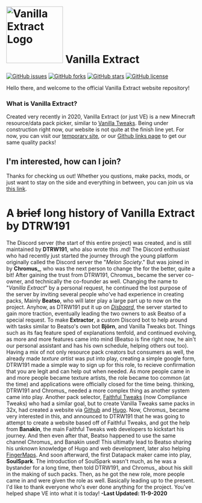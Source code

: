 # [<img src="https://cdn.discordapp.com/attachments/750815939687219412/751234992939597954/512x_Circle_Border.png" alt="Vanilla Extract Logo" width="150px" />](https://vanilla-extract.web.app) Vanilla Extract
<p>
    <a href="https://github.com/Vanilla-Extract/VanillaExtract/issues"><img alt="GitHub issues" src="https://img.shields.io/github/issues/Vanilla-Extract/VanillaExtract"></a>
    <a href="https://github.com/Vanilla-Extract/VanillaExtract/network"><img alt="GitHub forks" src="https://img.shields.io/github/forks/Vanilla-Extract/VanillaExtract"></a>
    <a href="https://github.com/Vanilla-Extract/VanillaExtract/stargazers"><img alt="GitHub stars" src="https://img.shields.io/github/stars/Vanilla-Extract/VanillaExtract"></a>
    <a href="https://github.com/Vanilla-Extract/VanillaExtract/blob/master/LICENSE"><img alt="GitHub license" src="https://img.shields.io/github/license/Vanilla-Extract/VanillaExtract"></a>
</p>

Hello there, and welcome to the official Vanilla Extract website repository!
### What is Vanilla Extract?
Created very recently in 2020, Vanilla Extract (or just VE) is a new Minecraft resource/data pack picker, similar to [Vanilla Tweaks](https://vanillatweaks.net). Being under construction right now, our website is not quite at the finish line yet. For now, you can visit our [temporary site](https://sites.google.com/view/vanillaextract), or our [Github links page](https://github.com/Vanilla-Extract/TempDownloadLinks/tree/main/Packs) to get our same quality packs!

## I'm interested, how can I join?
Thanks for checking us out! Whether you qustions, make packs, mods, or just want to stay on the side and everything in between, you can join us via [this link](https://discord.io/vanillaextract).

# A ~~brief~~ long history of Vanilla Extract by DTRW191
   The Discord server (the start of this entire project) was created, and is still maintained by **DTRW191**, who also wrote this .md! The Discord enthusiast who had recently just started the journey through the young platform originally called the Discord server the "*Melon Society*." But was joined in by **Chromus_**, who was the next person to change the  for the better, quite a bit! After gaining the trust from DTRW191, Chromus_ became the server co-owner, and technically the co-founder as well. Changing the name to "*Vanilla Extract*" by a personal request, he continued the lost purpose of the server by inviting several people who've had experience in creating packs, Mainly **Beatso**, who will later play a large part up to now on the project. Anyhow, as DTRW191 put it up on [*Disboard*](https://disboard.org), the server started to gain more traction, eventually leading the two owners to ask Beatso of a special request. To make **Extractor**, a custom Discord bot to help around with tasks similar to Beatso's own bot **Björn**, and Vanilla Tweaks bot. Things such as its faq feature sped of explanations tenfold, and continued evolving, as more and more features came into mind (Beatso is fine right now, he ain't our personal assistant and has his own schedule, helping others out too). Having a mix of not only resource pack creators but consumers as well, the already made *texture artist* was put into play, creating a simple google form, DTRW191 made a simple way to sign up for this role, to recieve confirmation that you are legit and can help out when needed. As more people came in and more people became texture artists, the role became too common (at the time) and applications were officially closed for the time being. thinking, DTRW191 and Chromus_ needed a more complex thing as another system came into play. Another pack selector, [Faithful Tweaks](https://faithfultweaks.com/) (now Compliance Tweaks) who had a similar goal, but to create Vanilla Tweaks same packs in 32x, had created a website via [Github](https://github.com) and [Hugo](https://gohugo.io/). Now, Chromus_ became very interested in this, and announced to DTRW191 that he was going to attempt to create a website based off of Faithful Tweaks, and got the help from **Banakin**, the main Faithful Tweaks web developers to kickstart his journey. And then even after that, Beatso happened to use the same channel Chromus_ and Banakin used! This ultimatly lead to Beatso sharing his unknown knowledge of Hugo and web development, later also helping [FingerMaps](https://fingermaps.net). And soon afterward, the first Datapack maker came into play, **SoulSpark**. The introduction of SoulSpark wasn't much, as he was a bystander for a long time, then told DTRW191, and Chromus_ about his skill in the making of such packs. Then, as he got the new role, more people came in and were given the role as well. Basically leading up to the present. I'd like to thank everyone who's ever done anything for the project. You've helped shape VE into what it is today! **-Last Updated: 11-9-2020**
